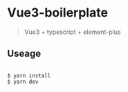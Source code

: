 # Vue3-boilerplate

> Vue3 + typescript + element-plus

## Useage

```

$ yarn install
$ yarn dev

```
